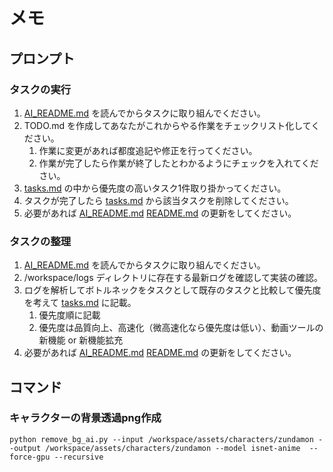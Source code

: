 # メモ

## プロンプト

### タスクの実行

1. [AI_README.md](AI_README.md) を読んでからタスクに取り組んでください。
1. TODO.md を作成してあなたがこれからやる作業をチェックリスト化してください。
	1. 作業に変更があれば都度追記や修正を行ってください。
	1. 作業が完了したら作業が終了したとわかるようにチェックを入れてください。
1. [tasks.md](tasks.md) の中から優先度の高いタスク1件取り掛かってください。
1. タスクが完了したら [tasks.md](tasks.md) から該当タスクを削除してください。
1. 必要があれば [AI_README.md](AI_README.md) [README.md](README.md) の更新をしてください。

### タスクの整理

1. [AI_README.md](AI_README.md) を読んでからタスクに取り組んでください。
1. /workspace/logs ディレクトリに存在する最新ログを確認して実装の確認。
1. ログを解析してボトルネックをタスクとして既存のタスクと比較して優先度を考えて [tasks.md](tasks.md) に記載。
	1. 優先度順に記載
	2. 優先度は品質向上、高速化（微高速化なら優先度は低い）、動画ツールの新機能 or 新機能拡充
1. 必要があれば [AI_README.md](AI_README.md) [README.md](README.md) の更新をしてください。

## コマンド

### キャラクターの背景透過png作成

```
python remove_bg_ai.py --input /workspace/assets/characters/zundamon --output /workspace/assets/characters/zundamon --model isnet-anime  --force-gpu --recursive
```
